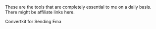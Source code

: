 ---
---

These are the tools that are completely essential to me on a daily basis. There might be affiliate links here. 

Convertkit for Sending Ema